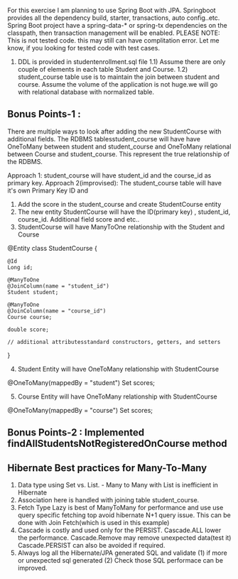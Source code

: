 For this exercise I am planning to use Spring Boot with JPA. Springboot provides all the dependency build, starter, transactions, auto config..etc.
Spring Boot project have a spring-data-* or spring-tx dependencies on the classpath, then transaction management will be enabled.
PLEASE NOTE:  This is not tested code. this may still can have complitation error. Let me know, if you looking for tested code with test cases.


1) DDL is provided in  studentenrollment.sql file
1.1) Assume there are only couple of elements in each table Student and Course.
1.2) student_course table use is to maintain the join between student and course. Assume the volume of the application is not huge.we will go with relational database with normalized table.


Bonus Points-1 :
---------------

There are multiple ways to look after adding the new StudentCourse with additional fields. The RDBMS tablesstudent_course will have have 
OneToMany between student and student_course and OneToMany relational between Course and student_course. This represent the true relationship of the RDBMS.

Approach 1: student_course will have student_id and the course_id as primary key.
Approach 2(improvised): The student_course table will have it's own Primary Key ID and 

1) Add the score in the student_course and create StudentCourse entity
2) The new entity StudentCourse will have the ID(primary key) , student_id, course_id. Additional field score and etc..
3) StudentCourse will have ManyToOne relationship with the Student and Course

@Entity
class StudentCourse {

    @Id
    Long id;

    @ManyToOne
    @JoinColumn(name = "student_id")
    Student student;

    @ManyToOne
    @JoinColumn(name = "course_id")
    Course course;    

    double score;
    
    // additional attributesstandard constructors, getters, and setters
}

4) Student Entity will have OneToMany relationship with StudentCourse

 @OneToMany(mappedBy = "student")
 Set<StudentCourse> scores;

5) Course Entity will have OneToMany relationship with StudentCourse
 
@OneToMany(mappedBy = "course")
Set<StudentCourse> scores;



Bonus Points-2 : Implemented findAllStudentsNotRegisteredOnCourse method
---------------

Hibernate Best practices for Many-To-Many
-----------------------------------------
1) Data type using Set vs. List. -  Many to Many with List is inefficient in Hibernate 	 
2) Association here is handled with joining table student_course. 
3) Fetch Type Lazy is best of ManyToMany for performance and use use query specific fetching top avoid hibernate N+1 query issue. This can be done with Join Fetch(which is used in this example) 	
4) Cascade is costly and used only for the PERSIST. Cascade.ALL lower the performance. Cascade.Remove may remove unexpected data(test it)
Cascade.PERSIST can also be avoided if required.
5) Always log all the Hibernate/JPA generated SQL and validate (1) if more or unexpected sql generated (2) Check those SQL performace can be improved.

